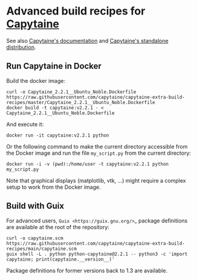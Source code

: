 # Advanced build recipes for [Capytaine](https://github.com/capytaine/capytaine)

See also [Capytaine's documentation](https://capytaine.github.io/stable/user_manual/installation) and [Capytaine's standalone distribution](https://github.com/capytaine/capytaine-standalone).

## Run Capytaine in Docker

Build the docker image:
```
curl -o Capytaine_2.2.1__Ubuntu_Noble.Dockerfile https://raw.githubusercontent.com/capytaine/capytaine-extra-build-recipes/master/Capytaine_2.2.1__Ubuntu_Noble.Dockerfile
docker build -t capytaine:v2.2.1 - < Capytaine_2.2.1__Ubuntu_Noble.Dockerfile
```

And execute it:
```
docker run -it capytaine:v2.2.1 python
```

Or the following command to make the current directory accessible from the Docker image and run the file `my_script.py` from the current directory:
```
docker run -i -v (pwd):/home/user -t capytaine:v2.2.1 python my_script.py
```

Note that graphical displays (matplotlib, vtk, ...) might require a complex setup to work from the Docker image.

## Build with Guix

For advanced users, `Guix <https://guix.gnu.org/>`_ package definitions are available at the root of the repository:

```
curl -o capytaine.scm https://raw.githubusercontent.com/capytaine/capytaine-extra-build-recipes/main/capytaine.scm
guix shell -L . python python-capytaine@2.2.1 -- python3 -c 'import capytaine; print(capytaine.__version__)'
```
Package definitions for former versions back to 1.3 are available.
